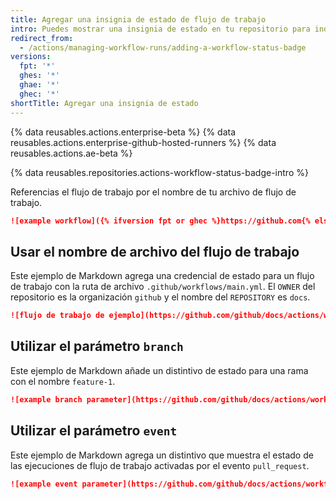 ```yaml
---
title: Agregar una insignia de estado de flujo de trabajo
intro: Puedes mostrar una insignia de estado en tu repositorio para indicar el estado de tus flujos de trabajo.
redirect_from:
  - /actions/managing-workflow-runs/adding-a-workflow-status-badge
versions:
  fpt: '*'
  ghes: '*'
  ghae: '*'
  ghec: '*'
shortTitle: Agregar una insignia de estado
---
```


{% data reusables.actions.enterprise-beta %}
{% data reusables.actions.enterprise-github-hosted-runners %}
{% data reusables.actions.ae-beta %}

{% data reusables.repositories.actions-workflow-status-badge-intro %}

Referencias el flujo de trabajo por el nombre de tu archivo de flujo de trabajo.

```markdown
![example workflow]({% ifversion fpt or ghec %}https://github.com{% else %}<HOSTNAME>{% endif %}/<OWNER>/<REPOSITORY>/actions/workflows/<WORKFLOW_FILE>/badge.svg)
```
## Usar el nombre de archivo del flujo de trabajo

Este ejemplo de Markdown agrega una credencial de estado para un flujo de trabajo con la ruta de archivo `.github/workflows/main.yml`. El `OWNER` del repositorio es la organización `github` y el nombre del `REPOSITORY` es `docs`.

```markdown
![flujo de trabajo de ejemplo](https://github.com/github/docs/actions/workflows/main.yml/badge.svg)
```

## Utilizar el parámetro `branch`

Este ejemplo de Markdown añade un distintivo de estado para una rama con el nombre `feature-1`.

```markdown
![example branch parameter](https://github.com/github/docs/actions/workflows/main.yml/badge.svg?branch=feature-1)
```

## Utilizar el parámetro `event`

Este ejemplo de Markdown agrega un distintivo que muestra el estado de las ejecuciones de flujo de trabajo activadas por el evento `pull_request`.

```markdown
![example event parameter](https://github.com/github/docs/actions/workflows/main.yml/badge.svg?event=pull_request)
```
